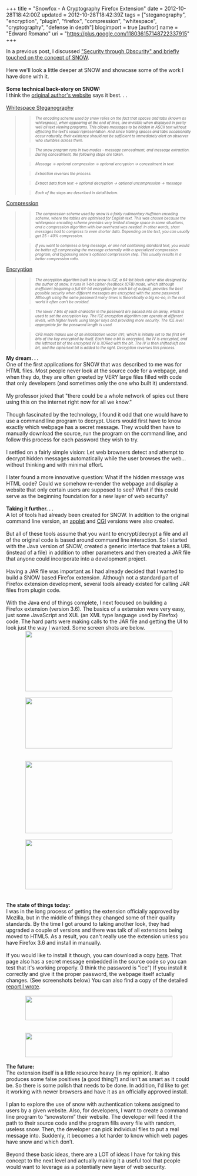 +++
title = "Snowfox - A Cryptography Firefox Extension"
date = 2012-10-28T18:42:00Z
updated = 2012-10-28T18:42:39Z
tags = ["steganography", "encryption", "plugin", "firefox", "compression", "whitespace", "cryptography", "defense in depth"]
blogimport = true 
[author]
	name = "Edward Romano"
	uri = "https://plus.google.com/118036157148722337915"
+++

In a previous post, I discussed <a href="http://oudeismetis.blogspot.com/2012/09/security-through-obscurity-doesnt-have.html">"Security through Obscurity" and briefly touched on the concept of SNOW</a>.<br /><br />Here we'll look a little deeper at SNOW and showcase some of the work I have done with it.<br /><br /><b>Some technical&nbsp;back-story&nbsp;on SNOW:</b><br />I think the&nbsp;<a href="http://www.darkside.com.au/snow/">original&nbsp;author's website</a> says it best. . .<br /><br /><u>Whitespace Steganography</u><br /><blockquote class="tr_bq"><blockquote class="tr_bq"><i><span style="font-size: x-small;">The encoding scheme used by snow relies on the fact that spaces and tabs (known as whitespace), when appearing at the end of lines, are invisible when displayed in pretty well all text viewing programs. This allows messages to be hidden in ASCII text without affecting the text's visual representation. And since trailing spaces and tabs occasionally occur naturally, their existence should not be sufficient to immediately alert an observer who stumbles across them.</span></i></blockquote><blockquote class="tr_bq"><i><span style="font-size: x-small;">The snow program runs in two modes - message concealment, and message extraction. During concealment, the following steps are taken.</span></i></blockquote><blockquote class="tr_bq"><i><span style="font-size: x-small;">Message -&gt; optional compression -&gt; optional encryption -&gt; concealment in text</span></i></blockquote><blockquote class="tr_bq"><i><span style="font-size: x-small;">Extraction reverses the process.</span></i></blockquote><blockquote class="tr_bq"><i><span style="font-size: x-small;">Extract data from text -&gt; optional decryption -&gt; optional uncompression -&gt; message</span></i></blockquote><blockquote class="tr_bq"><i><span style="font-size: x-small;">Each of the steps are described in detail below.</span></i></blockquote></blockquote><u>Compression</u><br /><blockquote class="tr_bq"><blockquote class="tr_bq"><i><span style="font-size: x-small;">The compression scheme used by snow is a fairly rudimentary Huffman encoding scheme, where the tables are optimised for English text. This was chosen because the whitespace encoding scheme provides very limited storage space in some situations, and a compression algorithm with low overhead was needed. In other words, short messages had to compress to even shorter data. Depending on the text, you can usually get 25 - 40% compression.</span></i></blockquote><blockquote class="tr_bq"><i><span style="font-size: x-small;">If you want to compress a long message, or one not containing standard text, you would be better off compressing the message externally with a specialized compression program, and bypassing snow's optional compression step. This usually results in a better compression ratio.</span></i></blockquote></blockquote><u>Encryption</u><br /><blockquote class="tr_bq"><blockquote class="tr_bq"><i><span style="font-size: x-small;">The encryption algorithm built in to snow is ICE, a 64-bit block cipher also designed by the author of snow. It runs in 1-bit cipher-feedback (CFB) mode, which although inefficient (requiring a full 64-bit encryption for each bit of output), provides the best possible security when different messages are encrypted with the same password. Although using the same password many times is theoretically a big no-no, in the real world it often can't be avoided.</span></i></blockquote><blockquote class="tr_bq"><i><span style="font-size: x-small;">The lower 7 bits of each character in the password are packed into an array, which is used to set the encryption key. The ICE encryption algorithm can operate at different levels, with higher levels using longer keys and providing more security. The ICE level appropriate for the password length is used.</span></i></blockquote><blockquote class="tr_bq"><i><span style="font-size: x-small;">CFB mode makes use of an initialization vector (IV), which is initially set to the first 64 bits of the key encrypted by itself. Each time a bit is encrypted, the IV is encrypted, and the leftmost bit of the encrypted IV is XORed with the bit. The IV is then shifted left one bit, and the ciphertext bit is added to the right. Decryption reverses this process.</span></i></blockquote></blockquote><b>My dream. . .</b><br />One of the first applications for SNOW that was described to me was for HTML files. Most people never look at the source code for a webpage, and when they do, they are often greeted by VERY large files filled with code that only developers (and sometimes only the one who built it) understand.<br /><br />My professor joked that "there could be a whole network of spies out there using this on the internet right now for all we know."<br /><br />Though fascinated by the technology, I found it odd that one would have to use a command line program to decrypt. Users would first have to know exactly which webpage has a secret message. They would then have to manually download the source, run the program on the command line, and follow this process for each password they wish to try.<br /><br />I settled on a fairly simple vision: Let web browsers detect and attempt to decrypt hidden messages automatically while the user browses the web…without thinking and with minimal effort.<br /><br />I later found a more innovative question: What if the hidden message was HTML code? Could we somehow re-render the webpage and display a website that only certain users are supposed to see? What if this could serve as the beginning foundation for a new layer of web security?<br /><br /><b>Taking it further. . .</b><br />A lot of tools had already been created for SNOW. In addition to the original command line version, an <a href="http://www.darkside.com.au/snow/jsnowapp.html">applet</a> and&nbsp;<a href="http://fog.misty.com/perry/ccs/snow/snow/snow.html">CGI</a>&nbsp;versions were also created.<br /><br />But all of these tools assume that you want to encrypt/decrypt a file and all of the original code is based around command line interaction. So I started with the Java version of SNOW, created a generic interface that takes a URL (instead of a file) in addition to other parameters and then created a JAR file that anyone could&nbsp;incorporate into a development project.<br /><br />Having a JAR file was important as I had already decided that I wanted to build a SNOW based Firefox extension. Although not a standard part of Firefox&nbsp;extension&nbsp;development, several tools already existed for calling JAR files from plugin code.<br /><br />With the Java end of things complete, I next focused on building a Firefox&nbsp;extension&nbsp;(version 3.6). The basics of a&nbsp;extension&nbsp;were very easy, just some JavaScript and XUL (an XML type language used by Firefox) code. The hard parts were making calls to the JAR file and getting the UI to look just the way I wanted. Some screen shots are below.<br /><div class="separator" style="clear: both; text-align: center;"><a href="http://3.bp.blogspot.com/-uNrDYgdfBoE/UI2qWxFGbiI/AAAAAAAAAPc/Kf-00PUspYs/s1600/installed.png" imageanchor="1" style="margin-left: 1em; margin-right: 1em;"><img border="0" height="164" src="http://3.bp.blogspot.com/-uNrDYgdfBoE/UI2qWxFGbiI/AAAAAAAAAPc/Kf-00PUspYs/s400/installed.png" width="400" /></a></div><br /><div class="separator" style="clear: both; text-align: center;"><a href="http://3.bp.blogspot.com/-3ZZTY_uLaX8/UI2qWr1gYAI/AAAAAAAAAPU/gDmIDp9gO6g/s1600/hidden_message.jpg" imageanchor="1" style="margin-left: 1em; margin-right: 1em;"><img border="0" height="138" src="http://3.bp.blogspot.com/-3ZZTY_uLaX8/UI2qWr1gYAI/AAAAAAAAAPU/gDmIDp9gO6g/s400/hidden_message.jpg" width="400" /></a></div><br /><br /><div class="separator" style="clear: both; text-align: center;"><a href="http://1.bp.blogspot.com/-oxUtSVlwBiA/UI2qXHzHU8I/AAAAAAAAAPk/IoYFpj3kztY/s1600/password.jpg" imageanchor="1" style="margin-left: 1em; margin-right: 1em;"><img border="0" height="196" src="http://1.bp.blogspot.com/-oxUtSVlwBiA/UI2qXHzHU8I/AAAAAAAAAPk/IoYFpj3kztY/s400/password.jpg" width="400" /></a></div><br /><div class="separator" style="clear: both; text-align: center;"><a href="http://4.bp.blogspot.com/-HIgHOFJDpsQ/UI2qXkY5rSI/AAAAAAAAAPs/nkVB9LfOnbk/s1600/visible_message.jpg" imageanchor="1" style="margin-left: 1em; margin-right: 1em;"><img border="0" height="135" src="http://4.bp.blogspot.com/-HIgHOFJDpsQ/UI2qXkY5rSI/AAAAAAAAAPs/nkVB9LfOnbk/s400/visible_message.jpg" width="400" /></a></div><br /><br /><b>The state of things today:</b><br />I was in the long process of getting the&nbsp;extension&nbsp;officially approved by Mozilla, but in the middle of things they changed some of their quality standards. By the time I got around to taking another look, they had upgraded a couple of versions and there was talk of all&nbsp;extensions being moved to HTML5. As a result, you can't really use the&nbsp;extension&nbsp;unless you have Firefox 3.6 and install in manually.<br /><br />If you would like to install it though, you can download a copy <a href="http://fog.misty.com/SNOWFox/">here</a>. That page also has a secret message embedded in the source code so you can test that it's working properly. (I think the password is "ice") If you install it correctly and give it the proper password, the webpage itself actually changes. (See screenshots below) You can also find a copy of the detailed <a href="http://fog.misty.com/SNOWFox/snowfox_paper.pdf">report I wrote</a>.<br /><br /><div class="separator" style="clear: both; text-align: center;"><a href="http://4.bp.blogspot.com/-7_sj9HCk74g/UI2v2d-TGgI/AAAAAAAAAP8/4ZwtpYttgD0/s1600/hidden_code.png" imageanchor="1" style="margin-left: 1em; margin-right: 1em;"><img border="0" height="66" src="http://4.bp.blogspot.com/-7_sj9HCk74g/UI2v2d-TGgI/AAAAAAAAAP8/4ZwtpYttgD0/s400/hidden_code.png" width="400" /></a></div><div class="separator" style="clear: both; text-align: center;"><br /></div><br /><div class="separator" style="clear: both; text-align: center;"><a href="http://2.bp.blogspot.com/-ezsIjD0BMds/UI2v2u9UX8I/AAAAAAAAAQE/fLs_jRsvUdE/s1600/unhidden_code.png" imageanchor="1" style="margin-left: 1em; margin-right: 1em;"><img border="0" height="66" src="http://2.bp.blogspot.com/-ezsIjD0BMds/UI2v2u9UX8I/AAAAAAAAAQE/fLs_jRsvUdE/s400/unhidden_code.png" width="400" /></a></div><br /><b>The future:</b><br />The&nbsp;extension&nbsp;itself is a little resource heavy (in my opinion). It also produces some false positives (a good thing?) and isn't as smart as it could be. So there is some polish that needs to be done. In addition, I'd like to get it working with newer browsers and have it as an officially approved install.<br /><br />I plan to explore the use of snow with authentication tokens assigned to users by a given website. Also, for developers, I want to create a command line program to “snowstorm” their website. The developer will feed it the path to their source code and the program fills every file with random, useless snow. Then, the developer can pick individual files to put a real message into. Suddenly, it becomes a lot harder to know which web pages have snow and which don’t.<br /><br />Beyond these basic ideas, there are a LOT of ideas I have for taking this concept to the next level and actually making it a useful tool that people would want to leverage as a potentially new layer of web security.<br /><br />
